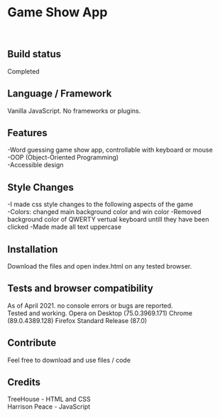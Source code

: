 ## <h1>Game Show App</h1>
<br>

## Build status
Completed

## Language / Framework
Vanilla JavaScript.
No frameworks or plugins.

## Features
-Word guessing game show app, controllable with keyboard or mouse<br>
-OOP (Object-Oriented Programming)<br>
-Accessible design

## Style Changes
-I made css style changes to the following aspects of the game<br>
-Colors: changed main background color and win color
-Removed background color of QWERTY vertual keyboard untill they have been clicked
-Made made all text uppercase

## Installation
Download the files and open index.html on any tested browser.

## Tests and browser compatibility
As of April 2021. no console errors or bugs are reported.<br>
Tested and working. Opera on Desktop (75.0.3969.171) Chrome (89.0.4389.128) Firefox Standard Release (87.0)

## Contribute
Feel free to download and use files / code 

## Credits
TreeHouse - HTML and CSS<br>
Harrison Peace - JavaScript
